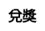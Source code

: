 ---
title: 兌獎
layout: toto_5/bonus
description: 玩幸運遊戲多多5的時候，在這裏查看自己是否中獎.
js: ["js/game/toto_5/parameter.js", "js/game/toto_3/share.js", "js/game/toto_3/bonus.js"]
css: ["css/game/toto_3/toto_3.css"]
---